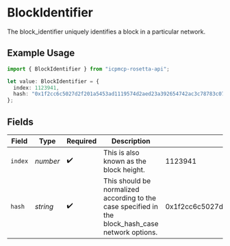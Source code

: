 # BlockIdentifier

The block_identifier uniquely identifies a block in a particular network.

## Example Usage

```typescript
import { BlockIdentifier } from "icpmcp-rosetta-api";

let value: BlockIdentifier = {
  index: 1123941,
  hash: "0x1f2cc6c5027d2f201a5453ad1119574d2aed23a392654742ac3c78783c071f85",
};
```

## Fields

| Field                                                                                             | Type                                                                                              | Required                                                                                          | Description                                                                                       | Example                                                                                           |
| ------------------------------------------------------------------------------------------------- | ------------------------------------------------------------------------------------------------- | ------------------------------------------------------------------------------------------------- | ------------------------------------------------------------------------------------------------- | ------------------------------------------------------------------------------------------------- |
| `index`                                                                                           | *number*                                                                                          | :heavy_check_mark:                                                                                | This is also known as the block height.                                                           | 1123941                                                                                           |
| `hash`                                                                                            | *string*                                                                                          | :heavy_check_mark:                                                                                | This should be normalized according to the case specified in the block_hash_case network options. | 0x1f2cc6c5027d2f201a5453ad1119574d2aed23a392654742ac3c78783c071f85                                |